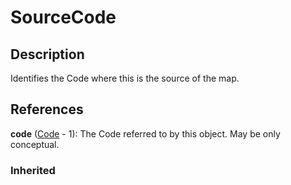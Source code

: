 
# SourceCode





## Description

Identifies the Code where this is the source of the map.




## References

**code** ([Code](../Codelist/Code.md) - 1): The Code referred to by this object. May be only conceptual.

### Inherited




